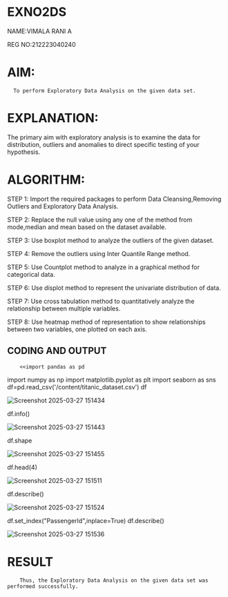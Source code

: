 # EXNO2DS
NAME:VIMALA RANI A

REG NO:212223040240
# AIM:
      To perform Exploratory Data Analysis on the given data set.
      
# EXPLANATION:
  The primary aim with exploratory analysis is to examine the data for distribution, outliers and anomalies to direct specific testing of your hypothesis.
  
# ALGORITHM:
STEP 1: Import the required packages to perform Data Cleansing,Removing Outliers and Exploratory Data Analysis.

STEP 2: Replace the null value using any one of the method from mode,median and mean based on the dataset available.

STEP 3: Use boxplot method to analyze the outliers of the given dataset.

STEP 4: Remove the outliers using Inter Quantile Range method.

STEP 5: Use Countplot method to analyze in a graphical method for categorical data.

STEP 6: Use displot method to represent the univariate distribution of data.

STEP 7: Use cross tabulation method to quantitatively analyze the relationship between multiple variables.

STEP 8: Use heatmap method of representation to show relationships between two variables, one plotted on each axis.

## CODING AND OUTPUT
        <<import pandas as pd
import numpy as np
import matplotlib.pyplot as plt
import seaborn as sns
df=pd.read_csv('/content/titanic_dataset.csv')
df

![Screenshot 2025-03-27 151434](https://github.com/user-attachments/assets/18452f3a-9b86-474f-9db4-58139a69b58c)

df.info()

![Screenshot 2025-03-27 151443](https://github.com/user-attachments/assets/3f24d5ba-03cf-4998-9f7f-c83967c7879d)

df.shape

![Screenshot 2025-03-27 151455](https://github.com/user-attachments/assets/11a1a07c-e48d-4f8b-b540-0cc8d1808ccb)

df.head(4)

![Screenshot 2025-03-27 151511](https://github.com/user-attachments/assets/55bbadea-d863-42d8-ab30-105868cbd2b2)

df.describe()

![Screenshot 2025-03-27 151524](https://github.com/user-attachments/assets/911a6f5a-a6f7-4db6-91ba-1ce25065698b)

df.set_index("PassengerId",inplace=True)
df.describe()

![Screenshot 2025-03-27 151536](https://github.com/user-attachments/assets/7407a822-014c-4d03-a4be-940544b33a5e)

>>

# RESULT
        Thus, the Exploratory Data Analysis on the given data set was performed successfully.
